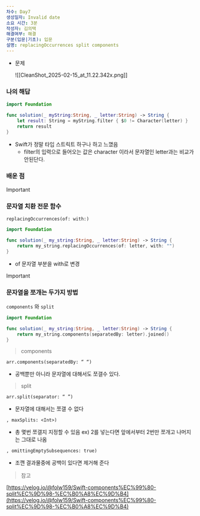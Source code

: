```yaml
---
차수: Day7
생성일자: Invalid date
소요 시간: 3분
작성자: 김의택
해결여부: 해결
구분(입문|기초): 입문
설명: replacingOccurrences split components
---
```

- 문제
    
    ![[CleanShot_2025-02-15_at_11.22.342x.png]]
    

### 나의 해답

```Swift
import Foundation

func solution(_ myString:String, _ letter:String) -> String {
    let result: String = myString.filter { $0 != Character(letter) }
    return result
}
```

- Swift가 정말 타입 스트릭트 하구나 하고 느꼈음
    - filter의 입력으로 들어오는 값은 character 이라서 문자열인 letter과는 비교가 안된단다.

  

### 배운 점

> [!important]
> 
> ### 문자열 치환 전문 함수
> 
> `replacingOccurrences(of: with:)`
> 
> ```Swift
> import Foundation
> 
> func solution(_ my_string:String, _ letter:String) -> String {
>     return my_string.replacingOccurrences(of: letter, with: "")
> }
> ```
> 
> - of 문자열 부분을 with로 변경

  

> [!important]
> 
> ### 문자열을 쪼개는 두가지 방법
> 
> `components` 와 `split`
> 
> ```Swift
> import Foundation
> 
> func solution(_ my_string:String, _ letter:String) -> String {
>     return my_string.components(separatedBy: letter).joined()
> }
> ```
> 
>   
> 
> > components
> 
> `arr.components(separatedBy: “ “)`
> 
> - 공백뿐만 아니라 문자열에 대해서도 쪼갤수 있다.
> 
>   
> 
>   
> 
> > split
> 
> `arr.split(separator: “ ”)`
> 
> - 문자열에 대해서는 쪼갤 수 없다
> 
> `, maxSplits: <Int>)`
> 
> - 총 몇번 쪼갤지 지정할 수 있음 ex) 2를 넣는다면 앞에서부터 2번만 쪼개고 나머지는 그대로 나옴
> 
> `, omittingEmptySubsequences: true)`
> 
> - 조깬 결과물중에 공백이 있다면 제거해 준다
> 
>   
> 
> > 참고
> 
> [https://velog.io/@folw159/Swift-components%EC%99%80-split%EC%9D%98-%EC%B0%A8%EC%9D%B4](https://velog.io/@folw159/Swift-components%EC%99%80-split%EC%9D%98-%EC%B0%A8%EC%9D%B4)